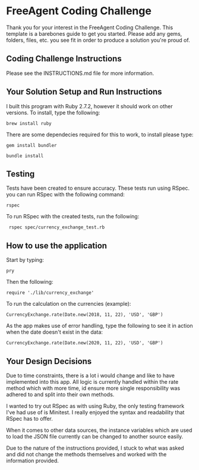 # FreeAgent Coding Challenge

Thank you for your interest in the FreeAgent Coding Challenge. This template is a barebones guide to get you started. Please add any gems, folders, files, etc. you see fit in order to produce a solution you're proud of.

## Coding Challenge Instructions

Please see the INSTRUCTIONS.md file for more information.

## Your Solution Setup and Run Instructions

I built this program with Ruby 2.7.2, however it should work on other versions. To install, type the following:

```
brew install ruby
```

There are some dependecies required for this to work, to install please type:

```
gem install bundler

bundle install
```


## Testing 

Tests have been created to ensure accuracy. These tests run using RSpec. you can run RSpec with the following command:

```
rspec
```

To run RSpec with the created tests, run the following:

```
 rspec spec/currency_exchange_test.rb

```

## How to use the application

Start by typing:

```
pry
```

Then the following:

```
require './lib/currency_exchange'
```

To run the calculation on the currencies (example):

```
CurrencyExchange.rate(Date.new(2018, 11, 22), 'USD', 'GBP')
```

As the app makes use of error handling, type the following to see it in action when the date doesn't exist in the data:

```
CurrencyExchange.rate(Date.new(2020, 11, 22), 'USD', 'GBP')
```


## Your Design Decisions

Due to time constraints, there is a lot i would change and like to have implemented into this app. All logic is currently handled within the rate method which with more time, id ensure more single responsibility was adhered to and split into their own methods.

I wanted to try out RSpec as with using Ruby, the only testing framework I've had use of is Minitest. I really enjoyed the syntax and readability that RSpec has to offer.

When it comes to other data sources, the instance variables which are used to load the JSON file currently can be changed to another source easily.  

Due to the nature of the instructions provided, I stuck to what was asked and did not change the methods themselves and worked with the information provided.
